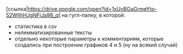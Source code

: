 [ссылка|https://drive.google.com/open?id=1xUvBGaGrmeYto-52WIjhHJgNFiJa98_q] на гугл-папку, в которой:
- статистика в csv
- нелемматизированные тексты 
- отдельно некоторые параметры к комментариям, которые создались при построении графиков 4 и 5 (ну на всякий случай)
